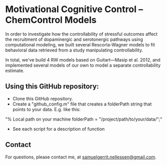 # Motivational Cognitive Control – ChemControl Models

In order to investigate how the controllability of stressful outcomes affect the recruitment of dopaminergic and serotonergic pathways using computational modeling, we built several Rescorla-Wagner models to fit behavioral data retrieved from a study manipulating controllability.

In total, we've build 4 RW models based on Guitart—Masip et al. 2012, and implemented several models of our own to model a separate controllability estimate.

## Using this GitHub repository:

* Clone this GitHub repository.
* Create a "github_config.m" file that creates a folderPath string that points to your data. E.g. like this:

"% Local path on your machine
folderPath = "/project/path/to/your/data/";"

* See each script for a description of function

## Contact
For questions, please contact me, at samuelgerrit.nellessen@gmail.com.

